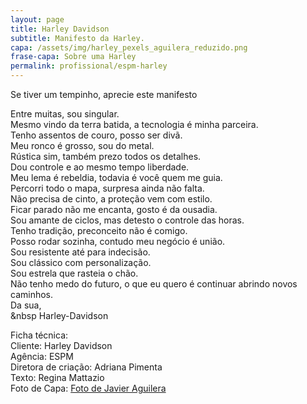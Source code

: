```yaml
---
layout: page
title: Harley Davidson
subtitle: Manifesto da Harley.
capa: /assets/img/harley_pexels_aguilera_reduzido.png
frase-capa: Sobre uma Harley
permalink: profissional/espm-harley
---
```


Se tiver um tempinho, aprecie este manifesto  


Entre muitas, sou singular.  
Mesmo vindo da terra batida, a tecnologia é minha parceira.  
Tenho assentos de couro, posso ser divã.  
Meu ronco é grosso, sou do metal.  
Rústica sim, também prezo todos os detalhes.  
Dou controle e ao mesmo tempo liberdade.  
Meu lema é rebeldia, todavia é você quem me guia.  
Percorri todo o mapa, surpresa ainda não falta.  
Não precisa de cinto, a proteção vem com estilo.  
Ficar parado não me encanta, gosto é da ousadia.  
Sou amante de ciclos, mas detesto o controle das horas.  
Tenho tradição, preconceito não é comigo.  
Posso rodar sozinha, contudo meu negócio é união.  
Sou resistente até para indecisão.  
Sou clássico com personalização.  
Sou estrela que rasteia o chão.  
Não tenho medo do futuro, o que eu quero é continuar abrindo novos caminhos.  
Da sua,  
&nbsp	Harley-Davidson  



Ficha técnica:  
Cliente: Harley Davidson  
Agência: ESPM   
Diretora de criação: Adriana Pimenta   
Texto: Regina Mattazio  
Foto de Capa: [Foto de Javier Aguilera](https://www.pexels.com/pt-br/foto/foto-de-baixo-angulo-da-motocicleta-harley-davidson-quarenta-e-oito-1200-preta-estacionada-em-estrada-de-terra-durante-a-golden-hour-2611690/)
